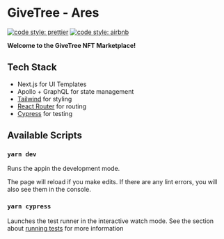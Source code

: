 # GiveTree - Ares

[![code style: prettier](https://img.shields.io/badge/code_style-prettier-ff69b4.svg?style=flat-square)](https://github.com/prettier/prettier)
[![code style: airbnb](https://img.shields.io/badge/code%20style-airbnb-blue.svg)](https://github.com/airbnb/javascript)

**Welcome to the GiveTree NFT Marketplace!**

## Tech Stack

- Next.js for UI Templates
- Apollo + GraphQL for state management
- [Tailwind](https://tailwindcss.com/) for styling
- [React Router](https://v5.reactrouter.com/) for routing
- [Cypress](https://docs.cypress.io/) for testing 

## Available Scripts


### `yarn dev`

Runs the appin the development mode.

The page will reload if you make edits. If there are any lint errors, you will also see them in the console.

### `yarn cypress`

Launches the test runner in the interactive watch mode. See the section about [running tests](https://nextjs.org/docs/testing) for more information